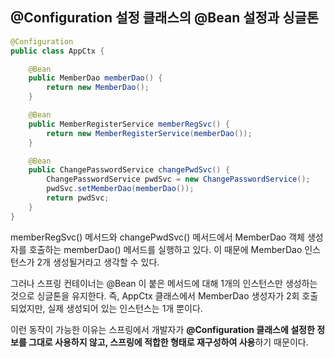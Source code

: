 ## @Configuration 설정 클래스의 @Bean 설정과 싱글톤

```java
@Configuration
public class AppCtx {

    @Bean
    public MemberDao memberDao() {
        return new MemberDao();
    }

    @Bean
    public MemberRegisterService memberRegSvc() {
        return new MemberRegisterService(memberDao());
    }

    @Bean
    public ChangePasswordService changePwdSvc() {
        ChangePasswordService pwdSvc = new ChangePasswordService();
        pwdSvc.setMemberDao(memberDao());
        return pwdSvc;
    }
}
```

memberRegSvc() 메서드와 changePwdSvc() 메서드에서 MemberDao 객체 생성자를 호출하는 memberDao() 메서드를 실행하고 있다. 이 때문에 MemberDao 인스턴스가 2개 생성될거라고 생각할 수 있다.

그러나 스프링 컨테이너는 @Bean 이 붙은 메서드에 대해 1개의 인스턴스만 생성하는 것으로 싱글톤을 유지한다. 즉, AppCtx 클래스에서 MemberDao 생성자가 2회 호출되었지만, 실제 생성되어 있는 인스턴스는 1개 뿐이다.

이런 동작이 가능한 이유는 스프링에서 개발자가 **@Configuration 클래스에 설정한 정보를 그대로 사용하지 않고, 스프링에 적합한 형태로 재구성하여 사용**하기 때문이다.
